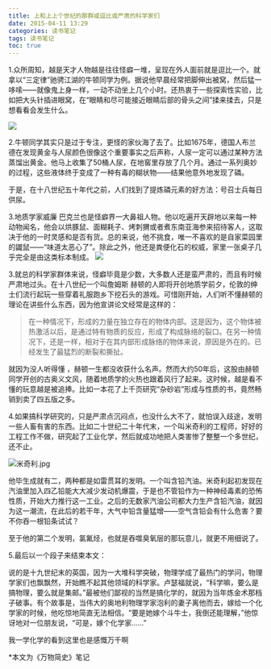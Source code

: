 ```yaml
---
title: 上和上上个世纪的那群或逗比或严肃的科学家们
date: 2015-04-11 13:29
categories: 读书笔记
tags: 读书笔记
toc: true
---
```

1.众所周知，越是天才人物越是往往怪癖一堆，呈现在外人面前就是逗比一个。就拿以“三定律”驰骋江湖的牛顿同学为例。据说他早晨经常把脚伸出被窝，然后猛一哆嗦——就像鬼上身一样，一动不动坐上几个小时。还热衷于一些探索性实验，比如把大头针插进眼窝，在“眼睛和尽可能接近眼睛后部的骨头之间”揉来揉去，只是想看看会发生什么。

![](http://upload-images.jianshu.io/upload_images/29336-10c8dcc59277408b.jpg)

2.牛顿同学其实只是过于专注，更怪的家伙海了去了。比如1675年，德国人布兰德在发现黄金与人尿颜色很像这个重要事实之后声称，人尿一定可以通过某种方法蒸馏出黄金。他马上收集了50桶人尿，在地窖里存放了几个月。通过一系列奥妙的过程，这些液体终于变成了一种有毒的糊状物——结果他意外地发现了磷。

于是，在十八世纪五十年代之前，人们找到了提炼磷元素的好方法：号召士兵每日供尿。

3.地质学家威廉 巴克兰也是怪癖界一大鼻祖人物。他以吃遍开天辟地以来每一种动物闻名，他会以烘豚鼠、面糊耗子、烤刺猬或者煮东南亚海参来招待客人，这取决于他的一时灵感和是否有货。总的来说，他不挑食，唯一不喜欢的是自家菜园里的鼹鼠——“味道太恶心了”。除此之外，他还是粪便化石的权威，家里一张桌子几乎完全是由这类标本制成。
![](http://upload-images.jianshu.io/upload_images/29336-9eb1a3f9d678c6b0.jpg)

3.就总的科学家群体来说，怪癖毕竟是少数，大多数人还是蛮严肃的，而且有时候严肃地过头。在十八世纪一个叫詹姆斯 赫顿的人即将开创地质学前夕，伦敦的绅士们流行起玩一些穿着礼服跑乡下挖石头的游戏。可惜刚开始，人们听不懂赫顿的理论在讲些什么东西，因为他宣讲论文经常是这样的：

>在一种情况下，形成的力量在独立存在的物体内部。这是因为，这个物体被热激活以后，是通过特有物质的反应，形成了构成脉络的裂口。在另一种情况下，还是一样，相对于在其内部形成脉络的物体来说，原因是外在的。已经发生了最猛烈的断裂和撕扯。

就因为没人听得懂  ，赫顿一生都没收获什么名声。然而大约50年后，这股由赫顿同学开创的古奥义文风，随着地质学的火热也跟着风行了起来。这时候，越是看不懂的玩意越是被追捧。比如一本花了上千页研究“杂砂岩”形成与性质的书，竟然畅销到卖了四五版之多。

4.如果搞科学研究的，只是严肃点沉闷点，也没什么大不了，就怕误入歧途，发明一些人畜有害的东西。比如二十世纪二十年代末，一个叫米奇利的工程师，好好的工程工作不做，研究起了工业化学，然后就成功地把人类害惨了整整一个多世纪，还不止。

![米奇利.jpg](http://upload-images.jianshu.io/upload_images/29336-64b82d9a864a8fdf.jpg)

他毕生成就有二，两种都是如雷贯耳的发明。一个叫含铅汽油。米奇利起初发现在汽油里加入四乙铅能大大减少发动机爆震，于是也不管铅作为一种神经毒素的恐怖性质，开始大力推行这一工业。之后的无数家汽油公司都大力生产含铅汽油，就因为这一潮流，在此后的若干年，大气中铅含量猛增——空气含铅会有什么危害？要不你吞一根铅条试试？

至于他的第二个发明，氯氟烃，也就是吞噬臭氧层的那玩意儿，就更不用细说了。

5.最后以一个段子来结束本文：

说的是十九世纪末的英国，因为一大堆科学突破，物理学成了最热门的学问，物理学家们也飘飘然，开始瞧不起其他领域的科学家。卢瑟福就说，“科学嘛，要么是搞物理，要么就是集邮。”最被他们鄙视的当然是搞化学的，就因为当年炼金术那档子破事。有个故事是，当伟大的奥地利物理学家泡利的妻子离他而去，嫁给一个化学家的时候，他吃惊地简直无法相信。“要是她嫁个斗牛士，我倒还能理解，”他惊讶地对一位朋友说，“可是，嫁个化学家……”

我一学化学的看到这里也是感慨万千啊

*本文为《万物简史》笔记


